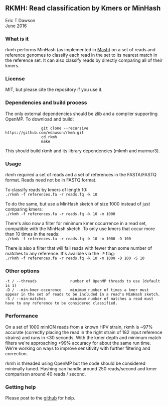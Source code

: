 RKMH: Read classification by Kmers or MinHash
--------------------------------------------
Eric T Dawson  
June 2016

### What is it
rkmh performs MinHash (as implemented in [Mash](https://github.com/marbl/Mash)) on a set of reads
and reference genomes to classify each read in the set to its nearest match in the reference set.
It can also classify reads by directly comparing all of their kmers.

### License
MIT, but please cite the repository if you use it.

### Dependencies and build process
The only external dependencies should be zlib and a compiler supporting OpenMP. To download and build:  

                    git clone --recursive https://github.com/edawson/rkmh.git  
                    cd rkmh  
                    make  

This should build rkmh and its library dependencies (mkmh and murmur3).

### Usage
rkmh required a set of reads and a set of references in the FASTA/FASTQ format. Reads need not
be in FASTQ format.

To classify reads by kmers of length 10:  
```./rkmh -f references.fa -r reads.fq -k 10```

To do the same, but use a MinHash sketch of size 1000 instead of just comparing kmers:  
```./rkmh -f references.fa -r reads.fq -k 10 -m 1000```

There's also now a filter for minimum kmer occurrence in a read set, compatible with the MinHash sketch.
To only use kmers that occur more than 10 times in the reads:  
```./rkmh -f references.fa -r reads.fq -k 10 -m 1000 -D 100```

There is also a filter that will fail reads with fewer than some number of matches to any reference.
It's availble via the `-P` flag:  
```./rkmh -f references.fa -r reads.fq -k 10 -m 1000 -D 100 -S 10```

### Other options
```-t / --threads               number of OpenMP threads to use (default is 1)```  
```-D / --min-kmer-occurence    minimum number of times a kmer must appear in the set of reads to be included in a read's MinHash sketch.```  
```-S / --min-matches           minimum number of matches a read must have to any reference to be considered classified.```  

### Performance
On a set of 1000 minION reads from a known HPV strain, rkmh is ~97% accurate (correctly placing the read in the right strain
of 182 input reference strains) and runs in <30 seconds. With the kmer depth and minimum match filters we're approaching >99% accuracy for about the same run time.
We're working on ways to improve sensitivity with further filtering and correction.

rkmh is threaded using OpenMP but the code should be considered minimally tuned. Hashing can handle around 250 reads/second and kmer comparison around 40 reads / second.

### Getting help
Please post to the [github](https://github.com/edawson/rkmh.git) for help.
